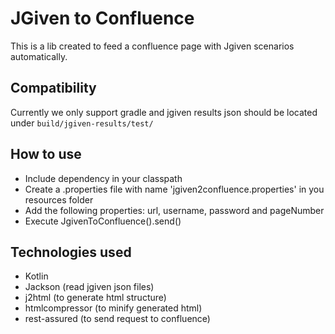 # JGiven to Confluence

This is a lib created to feed a confluence page with Jgiven scenarios automatically.

## Compatibility

Currently we only support gradle and jgiven results json should be located under `build/jgiven-results/test/`

## How to use

- Include dependency in your classpath
- Create a .properties file with name 'jgiven2confluence.properties' in you resources folder
- Add the following properties: url, username, password and pageNumber
- Execute JgivenToConfluence().send()

## Technologies used
- Kotlin
- Jackson (read jgiven json files)
- j2html (to generate html structure)
- htmlcompressor (to minify generated html)
- rest-assured (to send request to confluence)